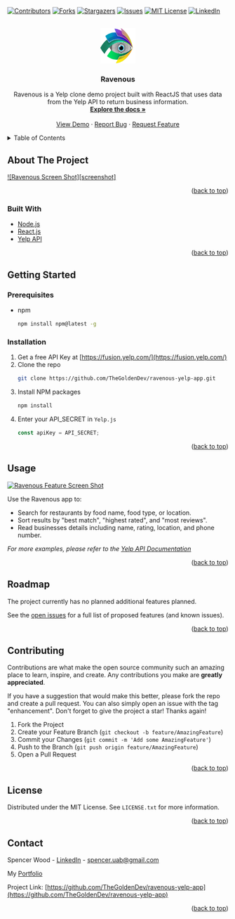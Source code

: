 <div id="top"></div>

<!-- PROJECT SHIELDS -->
<!--
*** I'm using markdown "reference style" links for readability.
*** Reference links are enclosed in brackets [ ] instead of parentheses ( ).
*** See the bottom of this document for the declaration of the reference variables
*** for contributors-url, forks-url, etc. This is an optional, concise syntax you may use.
*** https://www.markdownguide.org/basic-syntax/#reference-style-links
-->

[![Contributors][contributors-shield]][contributors-url]
[![Forks][forks-shield]][forks-url]
[![Stargazers][stars-shield]][stars-url]
[![Issues][issues-shield]][issues-url]
[![MIT License][license-shield]][license-url]
[![LinkedIn][linkedin-shield]][linkedin-url]

<!-- PROJECT LOGO -->
<br />
<div align="center">
  <a href="https://github.com/TheGoldenDev/ravenous-yelp-app">
    <img src="public/logo.svg" alt="Logo" width="80" height="80">
  </a>

<h3 align="center">Ravenous</h3>

  <p align="center">
    Ravenous is a Yelp clone demo project built with ReactJS that uses data from the Yelp API to return business information. 
    <br />
    <a href="https://github.com/TheGoldenDev/ravenous-yelp-app"><strong>Explore the docs »</strong></a>
    <br />
    <br />
    <a href="https://ravenous-yelp-c09825.netlify.app/">View Demo</a>
    ·
    <a href="https://github.com/TheGoldenDev/ravenous-yelp-app/issues">Report Bug</a>
    ·
    <a href="https://github.com/TheGoldenDev/ravenous-yelp-app/issues">Request Feature</a>
  </p>
</div>

<!-- TABLE OF CONTENTS -->
<details>
  <summary>Table of Contents</summary>
  <ol>
    <li>
      <a href="#about-the-project">About The Project</a>
      <ul>
        <li><a href="#built-with">Built With</a></li>
      </ul>
    </li>
    <li>
      <a href="#getting-started">Getting Started</a>
      <ul>
        <li><a href="#prerequisites">Prerequisites</a></li>
        <li><a href="#installation">Installation</a></li>
      </ul>
    </li>
    <li><a href="#usage">Usage</a></li>
    <li><a href="#roadmap">Roadmap</a></li>
    <li><a href="#contributing">Contributing</a></li>
    <li><a href="#license">License</a></li>
    <li><a href="#contact">Contact</a></li>
  </ol>
</details>

<!-- ABOUT THE PROJECT -->

## About The Project

[![Ravenous Screen Shot][screenshot]](https://ravenous-yelp-c09825.netlify.app/)

<p align="right">(<a href="#top">back to top</a>)</p>

### Built With

- [Node.js](https://nodejs.org/)
- [React.js](https://reactjs.org/)
- [Yelp API](https://www.yelp.com/developers)

<p align="right">(<a href="#top">back to top</a>)</p>

<!-- GETTING STARTED -->

## Getting Started

### Prerequisites

- npm
  ```sh
  npm install npm@latest -g
  ```

### Installation

1. Get a free API Key at [https://fusion.yelp.com/](https://fusion.yelp.com/)
2. Clone the repo
   ```sh
   git clone https://github.com/TheGoldenDev/ravenous-yelp-app.git
   ```
3. Install NPM packages
   ```sh
   npm install
   ```
4. Enter your API_SECRET in `Yelp.js`
   ```js
   const apiKey = API_SECRET;
   ```

<p align="right">(<a href="#top">back to top</a>)</p>

<!-- USAGE EXAMPLES -->

## Usage

[![Ravenous Feature Screen Shot][feature-screenshot]](https://ravenous-yelp-c09825.netlify.app/)

Use the Ravenous app to:

  <ul>
    <li>
    Search for restaurants by food name, food type, or location.
    </li>
    <li>
    Sort results by "best match", "highest rated", and "most reviews".
    </li>
    <li>
    Read businesses details including name, rating, location, and phone number.
    </li>
  </ul>

_For more examples, please refer to the [Yelp API Documentation](https://www.yelp.com/developers/documentation/v3)_

<p align="right">(<a href="#top">back to top</a>)</p>

<!-- ROADMAP -->

## Roadmap

The project currently has no planned additional features planned.

See the [open issues](https://github.com/TheGoldenDev/ravenous-yelp-app/issues) for a full list of proposed features (and known issues).

<p align="right">(<a href="#top">back to top</a>)</p>

<!-- CONTRIBUTING -->

## Contributing

Contributions are what make the open source community such an amazing place to learn, inspire, and create. Any contributions you make are **greatly appreciated**.

If you have a suggestion that would make this better, please fork the repo and create a pull request. You can also simply open an issue with the tag "enhancement".
Don't forget to give the project a star! Thanks again!

1. Fork the Project
2. Create your Feature Branch (`git checkout -b feature/AmazingFeature`)
3. Commit your Changes (`git commit -m 'Add some AmazingFeature'`)
4. Push to the Branch (`git push origin feature/AmazingFeature`)
5. Open a Pull Request

<p align="right">(<a href="#top">back to top</a>)</p>

<!-- LICENSE -->

## License

Distributed under the MIT License. See `LICENSE.txt` for more information.

<p align="right">(<a href="#top">back to top</a>)</p>

<!-- CONTACT -->

## Contact

Spencer Wood - [LinkedIn](https://www.linkedin.com/in/spencer-wood-web-dev/) - spencer.uab@gmail.com

My [Portfolio](https://www.captivatingwebsite.com/)

Project Link: [https://github.com/TheGoldenDev/ravenous-yelp-app](https://github.com/TheGoldenDev/ravenous-yelp-app)

<p align="right">(<a href="#top">back to top</a>)</p>

<!-- MARKDOWN LINKS & IMAGES -->
<!-- https://www.markdownguide.org/basic-syntax/#reference-style-links -->

[contributors-shield]: https://img.shields.io/github/contributors/TheGoldenDev/ravenous-yelp-app.svg?style=for-the-badge
[contributors-url]: https://github.com/TheGoldenDev/ravenous-yelp-app/graphs/contributors
[forks-shield]: https://img.shields.io/github/forks/TheGoldenDev/ravenous-yelp-app.svg?style=for-the-badge
[forks-url]: https://github.com/TheGoldenDev/ravenous-yelp-app/network/members
[stars-shield]: https://img.shields.io/github/stars/TheGoldenDev/ravenous-yelp-app.svg?style=for-the-badge
[stars-url]: https://github.com/TheGoldenDev/ravenous-yelp-app/stargazers
[issues-shield]: https://img.shields.io/github/issues/TheGoldenDev/ravenous-yelp-app.svg?style=for-the-badge
[issues-url]: https://github.com/TheGoldenDev/ravenous-yelp-app/issues
[license-shield]: https://img.shields.io/github/license/TheGoldenDev/ravenous-yelp-app.svg?style=for-the-badge
[license-url]: https://github.com/TheGoldenDev/ravenous-yelp-app/blob/master/LICENSE.txt
[linkedin-shield]: https://img.shields.io/badge/-LinkedIn-black.svg?style=for-the-badge&logo=linkedin&colorB=555
[linkedin-url]: https://linkedin.com/in/spencer-wood-web-dev
[product-screenshot]: public/screenshot.png
[feature-screenshot]: public/feature-screenshot.png
